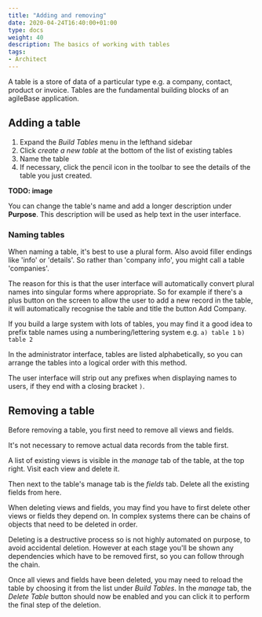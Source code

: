 ```yaml
---
title: "Adding and removing"
date: 2020-04-24T16:40:00+01:00
type: docs
weight: 40
description: The basics of working with tables
tags:
- Architect
---
```

A table is a store of data of a particular type e.g. a company, contact, product or invoice. Tables are the fundamental building blocks of an agileBase application.

## Adding a table
1. Expand the _Build Tables_ menu in the lefthand sidebar
2. Click _create a new table_ at the bottom of the list of existing tables
3. Name the table
4. If necessary, click the pencil icon in the toolbar to see the details of the table you just created.

**TODO: image**

You can change the table's name and add a longer description under **Purpose**. This description will be used as help text in the user interface.

### Naming tables
When naming a table, it's best to use a plural form. Also avoid filler endings like 'info' or 'details'. So rather than 'company info', you might call a table 'companies'.

The reason for this is that the user interface will automatically convert plural names into singular forms where appropriate. So for example if there's a plus button on the screen to allow the user to add a new record in the table, it will automatically recognise the table and title the button Add Company.

If you build a large system with lots of tables, you may find it a good idea to prefix table names using a numbering/lettering system e.g. 
`a) table 1`
`b) table 2`

In the administrator interface, tables are listed alphabetically, so you can arrange the tables into a logical order with this method.

The user interface will strip out any prefixes when displaying names to users, if they end with a closing bracket `)`. 

## Removing a table
Before removing a table, you first need to remove all views and fields.

It's not necessary to remove actual data records from the table first.

A list of existing views is visible in the _manage_ tab of the table, at the top right. Visit each view and delete it.

Then next to the table's manage tab is the _fields_ tab. Delete all the existing fields from here.

When deleting views and fields, you may find you have to first delete other views or fields they depend on. In complex systems there can be chains of objects that need to be deleted in order.

Deleting is a destructive process so is not highly automated on purpose, to avoid accidental deletion. However at each stage you'll be shown any dependencies which have to be removed first, so you can follow through the chain.

Once all views and fields have been deleted, you may need to reload the table by choosing it from the list under _Build Tables_. In the _manage_ tab, the _Delete Table_ button should now be enabled and you can click it to perform the final step of the deletion.